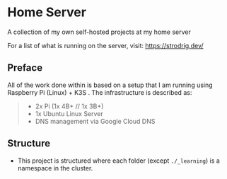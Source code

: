# Home Server
A collection of my own self-hosted projects at my home server

For a list of what is running on the server, visit: https://strodrig.dev/

## Preface

All of the work done within is based on a setup that I am running using Raspberry Pi (Linux) + K3S . The infrastructure is described as:

> - 2x Pi (1x 4B+ // 1x 3B+)
> - 1x Ubuntu Linux Server
> - DNS management via Google Cloud DNS

## Structure

- This project is structured where each folder (except `./_learning`) is a namespace in the cluster.

